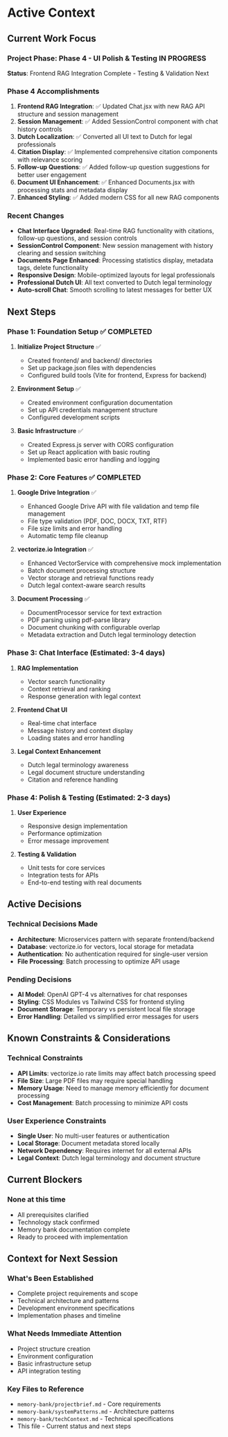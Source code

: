 # Active Context

## Current Work Focus

### Project Phase: Phase 4 - UI Polish & Testing IN PROGRESS
**Status**: Frontend RAG Integration Complete - Testing & Validation Next

### Phase 4 Accomplishments
1. **Frontend RAG Integration**: ✅ Updated Chat.jsx with new RAG API structure and session management
2. **Session Management**: ✅ Added SessionControl component with chat history controls
3. **Dutch Localization**: ✅ Converted all UI text to Dutch for legal professionals
4. **Citation Display**: ✅ Implemented comprehensive citation components with relevance scoring
5. **Follow-up Questions**: ✅ Added follow-up question suggestions for better user engagement
6. **Document UI Enhancement**: ✅ Enhanced Documents.jsx with processing stats and metadata display
7. **Enhanced Styling**: ✅ Added modern CSS for all new RAG components

### Recent Changes
- **Chat Interface Upgraded**: Real-time RAG functionality with citations, follow-up questions, and session controls
- **SessionControl Component**: New session management with history clearing and session switching
- **Documents Page Enhanced**: Processing statistics display, metadata tags, delete functionality
- **Responsive Design**: Mobile-optimized layouts for legal professionals
- **Professional Dutch UI**: All text converted to Dutch legal terminology
- **Auto-scroll Chat**: Smooth scrolling to latest messages for better UX

## Next Steps

### Phase 1: Foundation Setup ✅ COMPLETED
1. **Initialize Project Structure** ✅
   - Created frontend/ and backend/ directories
   - Set up package.json files with dependencies
   - Configured build tools (Vite for frontend, Express for backend)

2. **Environment Setup** ✅
   - Created environment configuration documentation
   - Set up API credentials management structure
   - Configured development scripts

3. **Basic Infrastructure** ✅
   - Created Express.js server with CORS configuration
   - Set up React application with basic routing
   - Implemented basic error handling and logging

### Phase 2: Core Features ✅ COMPLETED
1. **Google Drive Integration** ✅
   - Enhanced Google Drive API with file validation and temp file management
   - File type validation (PDF, DOC, DOCX, TXT, RTF)
   - File size limits and error handling
   - Automatic temp file cleanup

2. **vectorize.io Integration** ✅
   - Enhanced VectorService with comprehensive mock implementation
   - Batch document processing structure
   - Vector storage and retrieval functions ready
   - Dutch legal context-aware search results

3. **Document Processing** ✅
   - DocumentProcessor service for text extraction
   - PDF parsing using pdf-parse library
   - Document chunking with configurable overlap
   - Metadata extraction and Dutch legal terminology detection

### Phase 3: Chat Interface (Estimated: 3-4 days)
1. **RAG Implementation**
   - Vector search functionality
   - Context retrieval and ranking
   - Response generation with legal context

2. **Frontend Chat UI**
   - Real-time chat interface
   - Message history and context display
   - Loading states and error handling

3. **Legal Context Enhancement**
   - Dutch legal terminology awareness
   - Legal document structure understanding
   - Citation and reference handling

### Phase 4: Polish & Testing (Estimated: 2-3 days)
1. **User Experience**
   - Responsive design implementation
   - Performance optimization
   - Error message improvement

2. **Testing & Validation**
   - Unit tests for core services
   - Integration tests for APIs
   - End-to-end testing with real documents

## Active Decisions

### Technical Decisions Made
- **Architecture**: Microservices pattern with separate frontend/backend
- **Database**: vectorize.io for vectors, local storage for metadata
- **Authentication**: No authentication required for single-user version
- **File Processing**: Batch processing to optimize API usage

### Pending Decisions
- **AI Model**: OpenAI GPT-4 vs alternatives for chat responses
- **Styling**: CSS Modules vs Tailwind CSS for frontend styling
- **Document Storage**: Temporary vs persistent local file storage
- **Error Handling**: Detailed vs simplified error messages for users

## Known Constraints & Considerations

### Technical Constraints
- **API Limits**: vectorize.io rate limits may affect batch processing speed
- **File Size**: Large PDF files may require special handling
- **Memory Usage**: Need to manage memory efficiently for document processing
- **Cost Management**: Batch processing to minimize API costs

### User Experience Constraints
- **Single User**: No multi-user features or authentication
- **Local Storage**: Document metadata stored locally
- **Network Dependency**: Requires internet for all external APIs
- **Legal Context**: Dutch legal terminology and document structure

## Current Blockers

### None at this time
- All prerequisites clarified
- Technology stack confirmed
- Memory bank documentation complete
- Ready to proceed with implementation

## Context for Next Session

### What's Been Established
- Complete project requirements and scope
- Technical architecture and patterns
- Development environment specifications
- Implementation phases and timeline

### What Needs Immediate Attention
- Project structure creation
- Environment configuration
- Basic infrastructure setup
- API integration testing

### Key Files to Reference
- `memory-bank/projectbrief.md` - Core requirements
- `memory-bank/systemPatterns.md` - Architecture patterns
- `memory-bank/techContext.md` - Technical specifications
- This file - Current status and next steps 